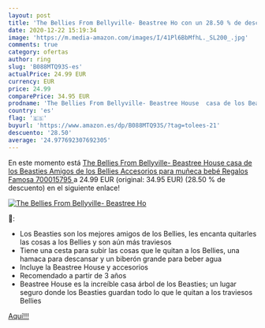 ```yaml
---
layout: post
title: 'The Bellies From Bellyville- Beastree Ho con un 28.50 % de descuento'
date: 2020-12-22 15:19:34
image: 'https://m.media-amazon.com/images/I/41Pl6BbMfhL._SL200_.jpg'
comments: true
category: ofertas
author: ring
slug: 'B088MTQ93S-es'
actualPrice: 24.99 EUR
currency: EUR
price: 24.99
comparePrice: 34.95 EUR
prodname: 'The Bellies From Bellyville- Beastree House  casa de los Beasties Amigos de los Bellies  Accesorios para muñeca bebé  Regalos  Famosa 700015795 '
country: 'es'
flag: '🇪🇸'
buyurl: 'https://www.amazon.es/dp/B088MTQ93S/?tag=tolees-21'
descuento: '28.50'
average: '24.977692307692305'
---
```


En este momento está [The Bellies From Bellyville- Beastree House  casa de los Beasties Amigos de los Bellies  Accesorios para muñeca bebé  Regalos  Famosa 700015795 ](https://www.amazon.es/dp/B088MTQ93S/?tag=tolees-21) a 24.99 EUR (original: 34.95 EUR) (28.50 %  de descuento) en el siguiente enlace!

[![The Bellies From Bellyville- Beastree Ho](https://m.media-amazon.com/images/I/41Pl6BbMfhL._SL200_.jpg)](https://www.amazon.es/dp/B088MTQ93S/?tag=tolees-21)

🔎:

- Los Beasties son los mejores amigos de los Bellies, les encanta quitarles las cosas a los Bellies y son aún más traviesos
- Tiene una cesta para subir las cosas que le quitan a los Bellies, una hamaca para descansar y un biberón grande para beber agua
- Incluye la Beastree House y accesorios
- Recomendado a partir de 3 años
- Beastree House es la increíble casa árbol de los Beasties; un lugar seguro donde los Beasties guardan todo lo que le quitan a los traviesos Bellies

[Aquí!!!](https://www.amazon.es/dp/B088MTQ93S/?tag=tolees-21)
